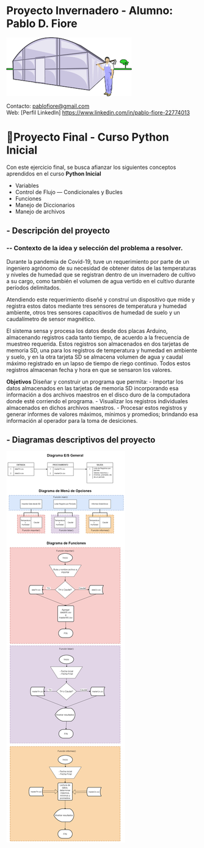 # Proyecto Invernadero -  Alumno: Pablo D. Fiore

![Img Invernadero](img/inverna.png)

Contacto: pablofiore@gmail.com\
Web: [Perfil LinkedIn] https://www.linkedin.com/in/pablo-fiore-22774013

# 🍅Proyecto Final - Curso Python Inicial

Con este ejercicio final, se busca afianzar los siguientes conceptos aprendidos en el curso **Python Inicial**
- Variables
- Control de Flujo — Condicionales y Bucles
- Funciones
- Manejo de Diccionarios
- Manejo de archivos

## - Descripción del proyecto
### -- Contexto de la idea y selección del problema a resolver.
  Durante la pandemia de Covid-19, tuve un requerimiento por parte de un ingeniero agrónomo de su necesidad de obtener datos de las temperaturas y niveles de humedad
  que se registran dentro de un invernadero de cultivo a su cargo, como también el volumen de agua vertido en el cultivo durante períodos delimitados.
  
  Atendiendo este requerimiento diseñé y construí un dispositivo que mide y registra estos datos mediante tres sensores de temperatura y humedad ambiente, otros tres
  sensores capacitivos de humedad de suelo y un caudalímetro de sensor magnético.
  
  El sistema sensa y procesa los datos desde dos placas Arduino, almacenando registros cada tanto tiempo, de acuerdo a la frecuencia de muestreo requerida. 
  Estos registros son almacenados en dos tarjetas de memoria SD, una para los registros de temperatura y humedad en ambiente y suelo, y en la otra tarjeta SD se 
  almacena volumen de agua y caudal máximo registrado en un lapso de tiempo de riego continuo. Todos estos registros almacenan fecha y hora en que se sensaron los
  valores.
  
**Objetivos**
  Diseñar y construir un programa que permita:
    - Importar los datos almacenados en las tarjetas de memoria SD incorporando esa información a dos archivos maestros en el disco duro de la computadora donde esté
    corriendo el programa.
    - Visualizar los registros individuales almacenados en dichos archivos maestros.
    - Procesar estos registros y generar informes de valores máximos, mínimos y promedios; brindando esa información al operador para la toma de desiciones.

## - Diagramas descriptivos del proyecto

![Img Diagrama](img/diag02.png)
